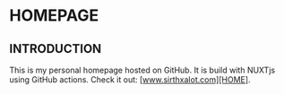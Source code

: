 HOMEPAGE
================================================================================

INTRODUCTION
--------------------------------------------------------------------------------

This is my personal homepage hosted on GitHub. It is build with 
NUXTjs using GitHub actions. Check it out: [www.sirthxalot.com][HOME].

[HOME]: https://www.sirthxalot.com

